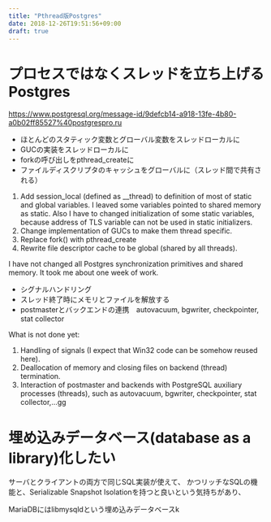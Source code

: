 ```yaml
---
title: "Pthread版Postgres"
date: 2018-12-26T19:51:56+09:00
draft: true
---
```


# プロセスではなくスレッドを立ち上げるPostgres

https://www.postgresql.org/message-id/9defcb14-a918-13fe-4b80-a0b02ff85527%40postgrespro.ru

- ほとんどのスタティック変数とグローバル変数をスレッドローカルに
- GUCの実装をスレッドローカルに
- forkの呼び出しをpthread_createに
- ファイルディスクリプタのキャッシュをグローバルに（スレッド間で共有される）

1. Add session_local (defined as __thread) to definition of most of 
static and global variables.
I leaved some variables pointed to shared memory as static. Also I have 
to changed initialization of some static variables,
because address of TLS variable can not be used in static initializers.
2. Change implementation of GUCs to make them thread specific.
3. Replace fork() with pthread_create
4. Rewrite file descriptor cache to be global (shared by all threads).

I have not changed all Postgres synchronization primitives and shared 
memory.
It took me about one week of work.

- シグナルハンドリング
- スレッド終了時にメモリとファイルを解放する
- postmasterとバックエンドの連携　autovacuum, bgwriter, checkpointer, stat collector

What is  not done yet:
1. Handling of signals (I expect that Win32 code can be somehow reused 
here).
2. Deallocation of memory and closing files on backend (thread) termination.
3. Interaction of postmaster and backends with PostgreSQL auxiliary 
processes (threads), such as autovacuum, bgwriter, checkpointer, stat 
collector,...gg


# 埋め込みデータベース(database as a library)化したい
サーバとクライアントの両方で同じSQL実装が使えて、
かつリッチなSQLの機能と、Serializable Snapshot Isolationを持つと良いという気持ちがあり、

MariaDBにはlibmysqldという埋め込みデータベースk
